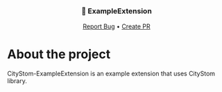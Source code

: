 # <h3 align="center">📀 ExampleExtension</h3>
  <p align="center">
    <a href="https://github.com/CityWideMC/CityStom-ExampleExtension/issues">Report Bug</a>
    •
    <a href="https://github.com/CityWideMC/CityStom-ExampleExtension/pulls">Create PR</a>
  </p>

# About the project
CityStom-ExampleExtension is an example extension that uses CityStom library.

